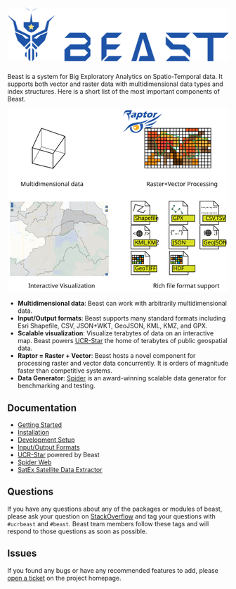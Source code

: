 # ![Beast](doc/images/beast-logo.svg)
Beast is a system for Big Exploratory Analytics on Spatio-Temporal data. It supports both vector and raster data with
multidimensional data types and index structures. Here is a short list of the most important components of Beast.

![Beast Splash Screen](doc/images/splash.svg)

- **Multidimensional data**: Beast can work with arbitrarily multidimensional data.
- **Input/Output formats**: Beast supports many standard formats including Esri Shapefile, CSV, JSON+WKT, GeoJSON, KML, KMZ, and GPX.
- **Scalable visualization**: Visualize terabytes of data on an interactive map. Beast powers [UCR-Star](https://star.cs.ucr.edu) the home of terabytes of public geospatial data.
- **Raptor = Raster + Vector**: Beast hosts a novel component for processing raster and vector data concurrently. It is orders of magnitude faster than competitive systems.
- **Data Generator**: [Spider](https://spider.cs.ucr.edu) is an award-winning scalable data generator for benchmarking and testing.

## Documentation
- [Getting Started](doc/Home.md)
- [Installation](doc/installation.md)
- [Development Setup](doc/dev-setup.md)
- [Input/Output Formats](doc/input-output.md)
- [UCR-Star](https://star.cs.ucr.edu) powered by Beast
- [Spider Web](https://spider.cs.ucr.edu)
- [SatEx Satellite Data Extractor](satex/README.md)

## Questions

If you have any questions about any of the packages or modules of beast,
please ask your question on [StackOverflow](https://stackoverflow.com/)
and tag your questions with `#ucrbeast` and `#beast`. Beast team members
follow these tags and will respond to those questions as soon as possible.

## Issues

If you found any bugs or have any recommended features to add, please
[open a ticket](https://bitbucket.org/bdlabucr/beast/issues/new)
on the project homepage.